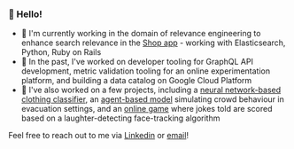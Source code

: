 ### 👋 Hello!
- 🔎 I'm currently working in the domain of relevance engineering to enhance search relevance in the [Shop app](https://shop.app/) - working with Elasticsearch, Python, Ruby on Rails
- 🌇 In the past, I've worked on developer tooling for GraphQL API development, metric validation tooling for an online experimentation platform, and building a data catalog on Google Cloud Platform
- 🚀 I've also worked on a few projects, including a [neural network-based clothing classifier](https://github.com/alex4787/fashionify-nn), an [agent-based model](https://github.com/Enilk13/MAS) simulating crowd behaviour in evacuation settings, and an [online game](https://github.com/alex4787/htn2021) where jokes told are scored based on a laughter-detecting face-tracking algorithm

Feel free to reach out to me via [Linkedin](https://www.linkedin.com/in/alex-chan4787) or [email](mailto:alex.chan4787@gmail.com)!
